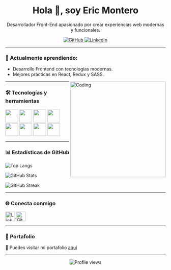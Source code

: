 <h1 align="center">Hola 👋, soy Eric Montero</h1>

<p align="center">
  Desarrollador Front-End apasionado por crear experiencias web modernas y funcionales.
</p>

<p align="center">
  <a href="https://github.com/Eldercros01" target="_blank">
    <img src="https://img.shields.io/github/followers/Eldercros01?label=GitHub&style=for-the-badge&logo=github" alt="GitHub" />
  </a>
  <a href="https://www.linkedin.com/in/eric-montero-1893a1236" target="_blank">
    <img src="https://img.shields.io/badge/LinkedIn-Eric%20Montero-blue?style=for-the-badge&logo=linkedin" alt="LinkedIn" />
  </a>
</p>

---

### 🌱 Actualmente aprendiendo:
- Desarrollo Frontend con tecnologías modernas.
- Mejores prácticas en React, Redux y SASS.

<img align="right" alt="Coding" width="300" src="https://i.pinimg.com/originals/81/17/8b/81178b47a8598f0c81c4799f2cdd4057.gif">

---

### 🛠 Tecnologías y herramientas

<div align="left">
  <img src="https://cdn.jsdelivr.net/gh/devicons/devicon/icons/html5/html5-original.svg" width="40" />
  <img src="https://cdn.jsdelivr.net/gh/devicons/devicon/icons/css3/css3-original.svg" width="40" />
  <img src="https://cdn.jsdelivr.net/gh/devicons/devicon/icons/javascript/javascript-original.svg" width="40" />
  <img src="https://cdn.jsdelivr.net/gh/devicons/devicon/icons/react/react-original.svg" width="40" />
  <img src="https://cdn.jsdelivr.net/gh/devicons/devicon/icons/redux/redux-original.svg" width="40" />
  <img src="https://cdn.jsdelivr.net/gh/devicons/devicon/icons/sass/sass-original.svg" width="40" />
  <img src="https://cdn.jsdelivr.net/gh/devicons/devicon/icons/git/git-original.svg" width="40" />
  <img src="https://cdn.jsdelivr.net/gh/devicons/devicon/icons/postgresql/postgresql-original.svg" width="40" />
</div>

---

### 📊 Estadísticas de GitHub

<p>
  <img src="https://github-readme-stats.vercel.app/api/top-langs/?username=Eldercros01&layout=compact&theme=radical" alt="Top Langs" />
</p>

<p>
  <img src="https://github-readme-stats.vercel.app/api?username=Eldercros01&show_icons=true&theme=radical" alt="GitHub Stats" />
</p>

<p>
  <img src="https://github-readme-streak-stats.herokuapp.com/?user=Eldercros01&theme=radical" alt="GitHub Streak" />
</p>

---

### 🌐 Conecta conmigo

<p align="left">
  <a href="https://www.linkedin.com/in/eric-montero-1893a1236" target="_blank">
    <img align="center" src="https://cdn.jsdelivr.net/gh/devicons/devicon/icons/linkedin/linkedin-original.svg" alt="LinkedIn" width="30" />
  </a>
  <a href="https://github.com/Eldercros01" target="_blank">
    <img align="center" src="https://cdn.jsdelivr.net/gh/devicons/devicon/icons/github/github-original.svg" alt="GitHub" width="30" />
  </a>
</p>

---

### 🧩 Portafolio

🔗 Puedes visitar mi portafolio [aquí](https://github.com/Eldercros01)

---

<p align="center">
  <img src="https://komarev.com/ghpvc/?username=Eldercros01&label=Visitas&color=blue&style=flat-square" alt="Profile views" />
</p>
